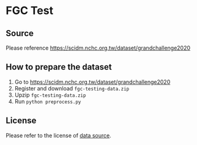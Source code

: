 # FGC Test

## Source

Please reference https://scidm.nchc.org.tw/dataset/grandchallenge2020

## How to prepare the dataset

1. Go to https://scidm.nchc.org.tw/dataset/grandchallenge2020
2. Register and download `fgc-testing-data.zip`
3. Upzip `fgc-testing-data.zip`
4. Run `python preprocess.py`

## License
Please refer to the license of [data source](https://scidm.nchc.org.tw/dataset/grandchallenge2020).
